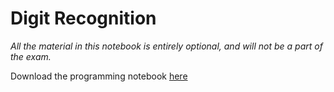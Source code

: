 # Digit Recognition

*All the material in this notebook is entirely optional, and will not be a part
of the exam.*

Download the programming notebook [here](neural_network.zip)

